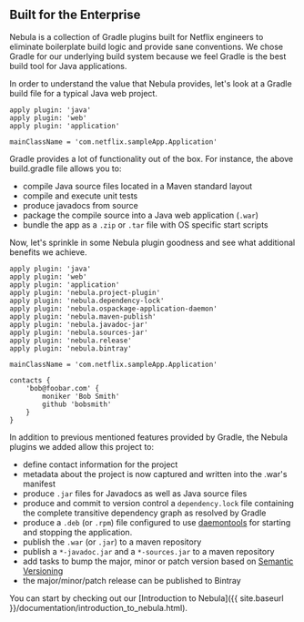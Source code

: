 ## Built for the Enterprise

Nebula is a collection of Gradle plugins built for Netflix engineers to eliminate boilerplate build logic and provide sane conventions. We chose Gradle for our underlying build system because we feel Gradle is the best build tool for Java applications.

In order to understand the value that Nebula provides, let's look at a Gradle build file for a typical Java web project.

~~~output
apply plugin: 'java'
apply plugin: 'web'
apply plugin: 'application'

mainClassName = 'com.netflix.sampleApp.Application'
~~~

Gradle provides a lot of functionality out of the box. For instance, the above build.gradle file allows you to:

- compile Java source files located in a Maven standard layout
- compile and execute unit tests
- produce javadocs from source
- package the compile source into a Java web application (`.war`)
- bundle the app as a `.zip` or `.tar` file with OS specific start scripts

Now, let's sprinkle in some Nebula plugin goodness and see what additional benefits we achieve.

~~~output
apply plugin: 'java'
apply plugin: 'web'
apply plugin: 'application'
apply plugin: 'nebula.project-plugin'
apply plugin: 'nebula.dependency-lock'
apply plugin: 'nebula.ospackage-application-daemon'
apply plugin: 'nebula.maven-publish'
apply plugin: 'nebula.javadoc-jar'
apply plugin: 'nebula.sources-jar'
apply plugin: 'nebula.release'
apply plugin: 'nebula.bintray'

mainClassName = 'com.netflix.sampleApp.Application'

contacts {
    'bob@foobar.com' {
        moniker 'Bob Smith'
        github 'bobsmith'
    }
}
~~~

In addition to previous mentioned features provided by Gradle, the Nebula plugins we added allow this project to:

- define contact information for the project
- metadata about the project is now captured and written into the .war's manifest
- produce `.jar` files for Javadocs as well as Java source files
- produce and commit to version control a `dependency.lock` file containing the complete transitive dependency graph as resolved by Gradle
- produce a `.deb` (or `.rpm`) file configured to use [daemontools](http://www.daemon-tools.cc/downloads#1Page) for starting and stopping the application.
- publish the `.war` (or `.jar`) to a maven repository
- publish a `*-javadoc.jar` and a `*-sources.jar` to a maven repository
- add tasks to bump the major, minor or patch version based on [Semantic Versioning](http://semver.org/)
- the major/minor/patch release can be published to Bintray

You can start by checking out our [Introduction to Nebula]({{ site.baseurl }}/documentation/introduction_to_nebula.html).

